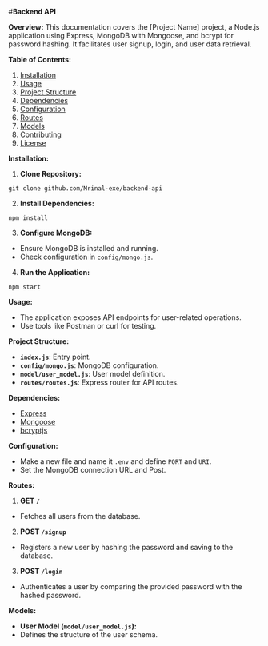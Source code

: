 #**Backend API**

**Overview:**
This documentation covers the [Project Name] project, a Node.js application using Express, MongoDB with Mongoose, and bcrypt for password hashing. It facilitates user signup, login, and user data retrieval.

**Table of Contents:**
1. [Installation](#installation)
2. [Usage](#usage)
3. [Project Structure](#project-structure)
4. [Dependencies](#dependencies)
5. [Configuration](#configuration)
6. [Routes](#routes)
7. [Models](#models)
8. [Contributing](#contributing)
9. [License](#license)

**Installation:**
1. **Clone Repository:**
```
git clone github.com/Mrinal-exe/backend-api
```

2. **Install Dependencies:**
```
npm install
```

3. **Configure MongoDB:**
- Ensure MongoDB is installed and running.
- Check configuration in `config/mongo.js`.

4. **Run the Application:**
```
npm start
```

**Usage:**
- The application exposes API endpoints for user-related operations.
- Use tools like Postman or curl for testing.

**Project Structure:**
- **`index.js`**: Entry point.
- **`config/mongo.js`**: MongoDB configuration.
- **`model/user_model.js`**: User model definition.
- **`routes/routes.js`**: Express router for API routes.

**Dependencies:**
- [Express](https://expressjs.com/)
- [Mongoose](https://mongoosejs.com/)
- [bcryptjs](https://www.npmjs.com/package/bcryptjs)

**Configuration:**
- Make a new file and name it `.env` and define `PORT` and `URI`.
- Set the MongoDB connection URL and Post.

**Routes:**
1. **GET `/`**
- Fetches all users from the database.

2. **POST `/signup`**
- Registers a new user by hashing the password and saving to the database.

3. **POST `/login`**
- Authenticates a user by comparing the provided password with the hashed password.

**Models:**
- **User Model (`model/user_model.js`):**
- Defines the structure of the user schema.



